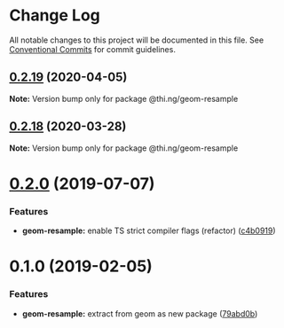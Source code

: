 # Change Log

All notable changes to this project will be documented in this file.
See [Conventional Commits](https://conventionalcommits.org) for commit guidelines.

## [0.2.19](https://github.com/thi-ng/umbrella/compare/@thi.ng/geom-resample@0.2.18...@thi.ng/geom-resample@0.2.19) (2020-04-05)

**Note:** Version bump only for package @thi.ng/geom-resample





## [0.2.18](https://github.com/thi-ng/umbrella/compare/@thi.ng/geom-resample@0.2.17...@thi.ng/geom-resample@0.2.18) (2020-03-28)

**Note:** Version bump only for package @thi.ng/geom-resample





# [0.2.0](https://github.com/thi-ng/umbrella/compare/@thi.ng/geom-resample@0.1.17...@thi.ng/geom-resample@0.2.0) (2019-07-07)

### Features

* **geom-resample:** enable TS strict compiler flags (refactor) ([c4b0919](https://github.com/thi-ng/umbrella/commit/c4b0919))

# 0.1.0 (2019-02-05)

### Features

* **geom-resample:** extract from geom as new package ([79abd0b](https://github.com/thi-ng/umbrella/commit/79abd0b))
